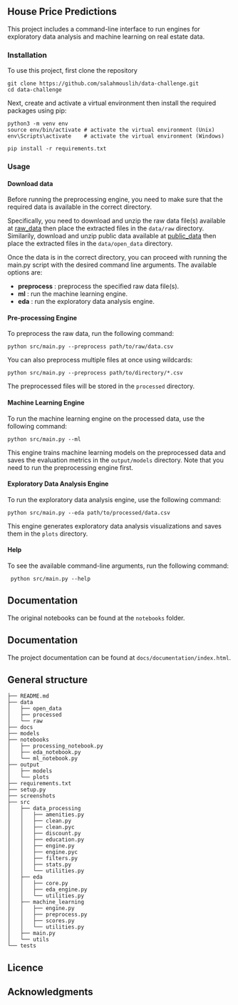 ## House Price Predictions

This project includes a command-line interface to run engines for exploratory data analysis and machine learning on real estate data.

### Installation

To use this project, first clone the repository

```
git clone https://github.com/salahmouslih/data-challenge.git
cd data-challenge
```

Next, create and activate a virtual environment then install the required packages using pip:

```
python3 -m venv env 
source env/bin/activate # activate the virtual environment (Unix)
env\Scripts\activate    # activate the virtual environment (Windows)
```

```
pip install -r requirements.txt
```

### Usage

#### Download data

Before running the preprocessing engine, you need to make sure that the required data is available in the correct directory. 

Specifically, you need to download and unzip the raw data file(s) available at [raw_data](https://drive.google.com/file/d/1DvGKiCj-ywh_SthmYUayIZ7W5onqwJF-/view?usp=share_link) then place the extracted files in the `data/raw` directory.
Similarily, download and unzip public data available at [public_data](https://drive.google.com/file/d/1HQUMVZtvtxghBXzWahRg8CDM5oh1vJIB/view?usp=share_link) then place the extracted files in the `data/open_data` directory. 

Once the data is in the correct directory, you can proceed with running the main.py script with the desired command line arguments. The available options are:

- **preprocess** : preprocess the specified raw data file(s).
- **ml** : run the machine learning engine.
- **eda** : run the exploratory data analysis engine.

#### Pre-processing Engine
To preprocess the raw data, run the following command:

``` python src/main.py --preprocess path/to/raw/data.csv ```

You can also preprocess multiple files at once using wildcards:

``` python src/main.py --preprocess path/to/directory/*.csv ```

The preprocessed files will be stored in the `processed` directory.

#### Machine Learning Engine
To run the machine learning engine on the processed data, use the following command:

``` python src/main.py --ml ```

This engine trains machine learning models on the preprocessed data and saves the evaluation metrics in the `output/models` directory.
Note that you need to run the preprocessing engine first.

#### Exploratory Data Analysis Engine

To run the exploratory data analysis engine, use the following command:

```python src/main.py --eda path/to/processed/data.csv```

This engine generates exploratory data analysis visualizations and saves them in the `plots` directory.

#### Help

To see the available command-line arguments, run the following command:

``` python src/main.py --help``` 

## Documentation
The original notebooks can be found at the `notebooks` folder.

## Documentation
The project documentation can be found at `docs/documentation/index.html`.

## General structure

```
├── README.md
├── data
│   ├── open_data
│   ├── processed  
│   └── raw
├── docs
├── models
├── notebooks
│   ├── processing_notebook.py
│   ├── eda_notebook.py
│   └── ml_notebook.py
├── output
│   ├── models
│   └── plots
├── requirements.txt
├── setup.py
├── screenshots
├── src
│   ├── data_processing
│   │   ├── amenities.py
│   │   ├── clean.py
│   │   ├── clean.pyc
│   │   ├── discount.py
│   │   ├── education.py
│   │   ├── engine.py
│   │   ├── engine.pyc
│   │   ├── filters.py
│   │   ├── stats.py
│   │   └── utilities.py
│   ├── eda
│   │   ├── core.py
│   │   ├── eda_engine.py
│   │   └── utilities.py
│   ├── machine_learning
│   │   ├── engine.py
│   │   ├── preprocess.py
│   │   ├── scores.py
│   │   └── utilities.py
│   ├── main.py
│   └── utils
└── tests
```


## Licence
## Acknowledgments 
